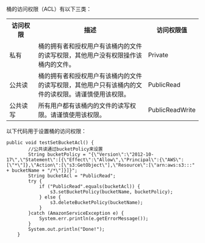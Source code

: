 
桶的访问权限（ACL）有以下三类：
<table>
     <tr>
         <th width=15%>访问权限</th>
         <th>描述</th>
         <th width=20%>访问权限值</th>
     </tr>
     <tr>
         <td>私有</td>
         <td>桶的拥有者和授权用户有该桶内的文件的读写权限，其他用户没有权限操作该桶内的文件。</td>
         <td>Private</td>
     </tr>
     <tr>
         <td>公共读</td>
         <td>桶的拥有者和授权用户有该桶内的文件的读写权限，其他用户只有该桶内的文件的读权限。请谨慎使用该权限。</td>
         <td>PublicRead</td>
     </tr>
     <tr>
         <td>公共读写</td>
         <td>所有用户都有该桶内的文件的读写权限。请谨慎使用该权限。</td>
         <td>PublicReadWrite</td>
     </tr>
</table>



以下代码用于设置桶的访问权限：

```language-java
public void testSetBucketAcl() {
        //公共读通过bucketPolicy来设置
        String bucketPolicy = "{\"Version\":\"2012-10-17\",\"Statement\":[{\"Effect\":\"Allow\",\"Principal\":{\"AWS\":[\"*\"]},\"Action\":[\"s3:GetObject\"],\"Resource\":[\"arn:aws:s3:::" + bucketName + "/*\"]}]}";
        String bucketAcl = "PublicRead";
        try {
            if ("PublicRead".equals(bucketAcl)) {
                s3.setBucketPolicy(bucketName, bucketPolicy);
            } else {
                s3.deleteBucketPolicy(bucketName);
            }
        }catch (AmazonServiceException e) {
            System.err.println(e.getErrorMessage());
        }
        System.out.println("Done!");
    }
```